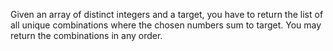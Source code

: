 Given an array of distinct integers and a target, you have to return the list of all unique combinations where the chosen numbers sum to target. You may return the combinations in any order.
